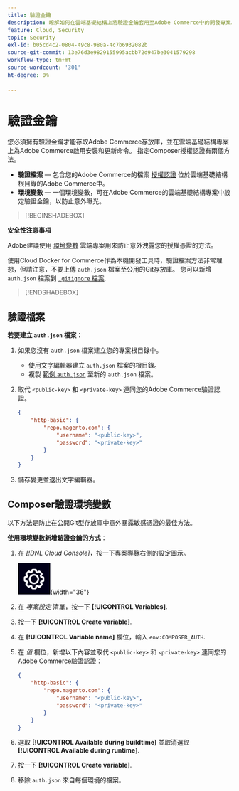 ```yaml
---
title: 驗證金鑰
description: 瞭解如何在雲端基礎結構上將驗證金鑰套用至Adobe Commerce中的開發專案。
feature: Cloud, Security
topic: Security
exl-id: b05cd4c2-0804-49c8-980a-4c7b6932082b
source-git-commit: 13e76d3e9829155995acbb72d947be3041579298
workflow-type: tm+mt
source-wordcount: '301'
ht-degree: 0%

---
```


# 驗證金鑰

您必須擁有驗證金鑰才能存取Adobe Commerce存放庫，並在雲端基礎結構專案上為Adobe Commerce啟用安裝和更新命令。 指定Composer授權認證有兩個方法。

- **驗證檔案** — 包含您的Adobe Commerce的檔案 [授權認證](https://experienceleague.adobe.com/docs/commerce-operations/installation-guide/prerequisites/authentication-keys.html) 位於雲端基礎結構根目錄的Adobe Commerce中。
- **環境變數** — 一個環境變數，可在Adobe Commerce的雲端基礎結構專案中設定驗證金鑰，以防止意外曝光。

>[!BEGINSHADEBOX]

**安全性注意事項**

Adobe建議使用 [環境變數](#composer-auth-environment-variable) 雲端專案用來防止意外洩露您的授權憑證的方法。

使用Cloud Docker for Commerce作為本機開發工具時，驗證檔案方法非常理想，但請注意，不要上傳 `auth.json` 檔案至公用的Git存放庫。 您可以新增 `auth.json` 檔案到 [`.gitignore` 檔案](../project/file-structure.md#ignoring-files).

>[!ENDSHADEBOX]

## 驗證檔案

**若要建立 `auth.json` 檔案**：

1. 如果您沒有 `auth.json` 檔案建立您的專案根目錄中。

   - 使用文字編輯器建立 `auth.json` 檔案的根目錄。
   - 複製 [範例 `auth.json`](https://github.com/magento/magento2/blob/2.3/auth.json.sample) 至新的 `auth.json` 檔案。

1. 取代 `<public-key>` 和 `<private-key>` 連同您的Adobe Commerce驗證認證。

   ```json
   {
       "http-basic": {
           "repo.magento.com": {
               "username": "<public-key>",
               "password": "<private-key>"
           }
       }
   }
   ```

1. 儲存變更並退出文字編輯器。

## Composer驗證環境變數

以下方法是防止在公開Git型存放庫中意外暴露敏感憑證的最佳方法。

**使用環境變數新增驗證金鑰的方式**：

1. 在 _[!DNL Cloud Console]_，按一下專案導覽右側的設定圖示。

   ![設定專案](../../assets/icon-configure.png){width="36"}

1. 在 _專案設定_ 清單，按一下 **[!UICONTROL Variables]**.

1. 按一下 **[!UICONTROL Create variable]**.

1. 在 **[!UICONTROL Variable name]** 欄位，輸入 `env:COMPOSER_AUTH`.

1. 在 _值_ 欄位，新增以下內容並取代 `<public-key>` 和 `<private-key>` 連同您的Adobe Commerce驗證認證：

   ```json
   {
       "http-basic": {
           "repo.magento.com": {
               "username": "<public-key>",
               "password": "<private-key>"
           }
       }
   }
   ```

1. 選取 **[!UICONTROL Available during buildtime]** 並取消選取 **[!UICONTROL Available during runtime]**.

1. 按一下 **[!UICONTROL Create variable]**.

1. 移除 `auth.json` 來自每個環境的檔案。
